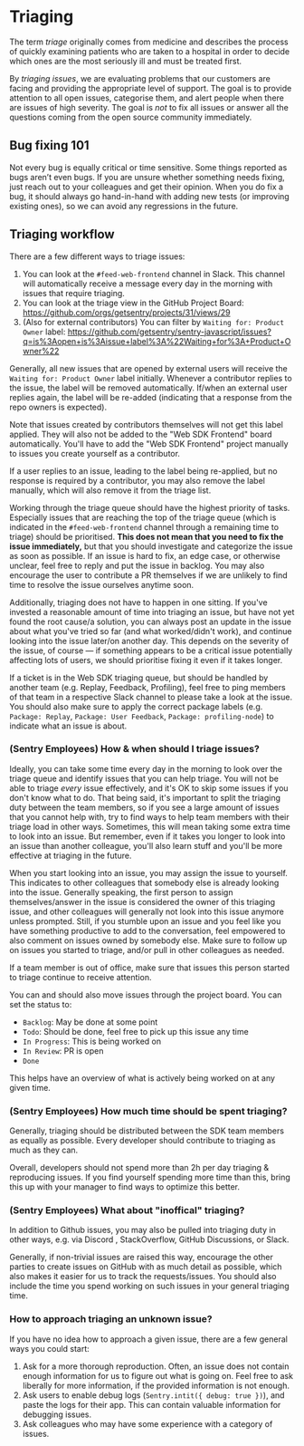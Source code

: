 # Triaging

The term _triage_ originally comes from medicine and describes the process of quickly examining patients who are taken
to a hospital in order to decide which ones are the most seriously ill and must be treated first.

By _triaging issues_, we are evaluating problems that our customers are facing and providing the appropriate level of
support. The goal is to provide attention to all open issues, categorise them, and alert people when there are issues of
high severity. The goal is _not_ to fix all issues or answer all the questions coming from the open source community
immediately.

## Bug fixing 101

Not every bug is equally critical or time sensitive. Some things reported as bugs aren’t even bugs. If you are unsure
whether something needs fixing, just reach out to your colleagues and get their opinion. When you do fix a bug, it
should always go hand-in-hand with adding new tests (or improving existing ones), so we can avoid any regressions in the
future.

## Triaging workflow

There are a few different ways to triage issues:

1. You can look at the `#feed-web-frontend` channel in Slack. This channel will automatically receive a message every
   day in the morning with issues that require triaging.
2. You can look at the triage view in the GitHub Project Board: https://github.com/orgs/getsentry/projects/31/views/29
3. (Also for external contributors) You can filter by `Waiting for: Product Owner` label:
   https://github.com/getsentry/sentry-javascript/issues?q=is%3Aopen+is%3Aissue+label%3A%22Waiting+for%3A+Product+Owner%22

Generally, all new issues that are opened by external users will receive the `Waiting for: Product Owner` label
initially. Whenever a contributor replies to the issue, the label will be removed automatically. If/when an external
user replies again, the label will be re-added (indicating that a response from the repo owners is expected).

Note that issues created by contributors themselves will not get this label applied. They will also not be added to the
"Web SDK Frontend" board automatically. You'll have to add the "Web SDK Frontend" project manually to issues you create
yourself as a contributor.

If a user replies to an issue, leading to the label being re-applied, but no response is required by a contributor, you
may also remove the label manually, which will also remove it from the triage list.

Working through the triage queue should have the highest priority of tasks. Especially issues that are reaching the top
of the triage queue (which is indicated in the `#feed-web-frontend` channel through a remaining time to triage) should
be prioritised. **This does not mean that you need to fix the issue immediately,** but that you should investigate and
categorize the issue as soon as possible. If an issue is hard to fix, an edge case, or otherwise unclear, feel free to
reply and put the issue in backlog. You may also encourage the user to contribute a PR themselves if we are unlikely to
find time to resolve the issue ourselves anytime soon.

Additionally, triaging does not have to happen in one sitting. If you've invested a reasonable amount of time into
triaging an issue, but have not yet found the root cause/a solution, you can always post an update in the issue about
what you've tried so far (and what worked/didn't work), and continue looking into the issue later/on another day. This
depends on the severity of the issue, of course — if something appears to be a critical issue potentially affecting lots
of users, we should prioritise fixing it even if it takes longer.

If a ticket is in the Web SDK triaging queue, but should be handled by another team (e.g. Replay, Feedback, Profiling),
feel free to ping members of that team in a respective Slack channel to please take a look at the issue. You should also
make sure to apply the correct package labels (e.g. `Package: Replay`, `Package: User Feedback`,
`Package: profiling-node`) to indicate what an issue is about.

### (Sentry Employees) How & when should I triage issues?

Ideally, you can take some time every day in the morning to look over the triage queue and identify issues that you can
help triage. You will not be able to triage _every_ issue effectively, and it's OK to skip some issues if you don't know
what to do. That being said, it's important to split the triaging duty between the team members, so if you see a large
amount of issues that you cannot help with, try to find ways to help team members with their triage load in other ways.
Sometimes, this will mean taking some extra time to look into an issue. But remember, even if it takes you longer to
look into an issue than another colleague, you'll also learn stuff and you'll be more effective at triaging in the
future.

When you start looking into an issue, you may assign the issue to yourself. This indicates to other colleagues that
somebody else is already looking into the issue. Generally speaking, the first person to assign themselves/answer in the
issue is considered the owner of this triaging issue, and other colleagues will generally not look into this issue
anymore unless prompted. Still, if you stumble upon an issue and you feel like you have something productive to add to
the conversation, feel empowered to also comment on issues owned by somebody else. Make sure to follow up on issues you
started to triage, and/or pull in other colleagues as needed.

If a team member is out of office, make sure that issues this person started to triage continue to receive attention.

You can and should also move issues through the project board. You can set the status to:

- `Backlog`: May be done at some point
- `Todo`: Should be done, feel free to pick up this issue any time
- `In Progress`: This is being worked on
- `In Review`: PR is open
- `Done`

This helps have an overview of what is actively being worked on at any given time.

### (Sentry Employees) How much time should be spent triaging?

Generally, triaging should be distributed between the SDK team members as equally as possible. Every developer should
contribute to triaging as much as they can.

Overall, developers should not spend more than 2h per day triaging & reproducing issues. If you find yourself spending
more time than this, bring this up with your manager to find ways to optimize this better.

### (Sentry Employees) What about "inoffical" triaging?

In addition to Github issues, you may also be pulled into triaging duty in other ways, e.g. via Discord , StackOverflow,
GitHub Discussions, or Slack.

Generally, if non-trivial issues are raised this way, encourage the other parties to create issues on GitHub with as
much detail as possible, which also makes it easier for us to track the requests/issues. You should also include the
time you spend working on such issues in your general triaging time.

### How to approach triaging an unknown issue?

If you have no idea how to approach a given issue, there are a few general ways you could start:

1. Ask for a more thorough reproduction. Often, an issue does not contain enough information for us to figure out what
   is going on. Feel free to ask liberally for more information, if the provided information is not enough.
2. Ask users to enable debug logs (`Sentry.intit({ debug: true })`), and paste the logs for their app. This can contain
   valuable information for debugging issues.
3. Ask colleagues who may have some experience with a category of issues.
